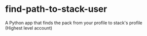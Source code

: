 # find-path-to-stack-user
A Python app that finds the pack from your profile to stack's profile (Highest level account)
